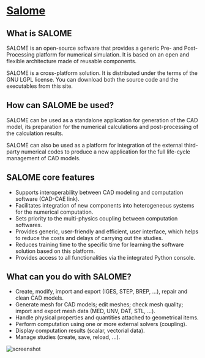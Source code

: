 ﻿# [Salome](https://chocolatey.org/packages/salome)

## What is SALOME
SALOME is an open-source software that provides a generic Pre- and Post-Processing platform for numerical simulation. It is based on an open and flexible architecture made of reusable components.

SALOME is a cross-platform solution. It is distributed under the terms of the GNU LGPL license. You can download both the source code and the executables from this site.

## How can SALOME be used?
SALOME can be used as a standalone application for generation of the CAD model, its preparation for the numerical calculations and post-processing of the calculation results.

SALOME can also be used as a platform for integration of the external third-party numerical codes to produce a new application for the full life-cycle management of CAD models.

## SALOME core features
- Supports interoperability between CAD modeling and computation software (CAD-CAE link).
- Facilitates integration of new components into heterogeneous systems for the numerical computation.
- Sets priority to the multi-physics coupling between computation softwares.
- Provides generic, user-friendly and efficient, user interface, which helps to reduce the costs and delays of carrying out the studies.
- Reduces training time to the specific time for learning the software solution based on this platform.
- Provides access to all functionalities via the integrated Python console.

## What can you do with SALOME?
- Create, modify, import and export (IGES, STEP, BREP, ...), repair and clean CAD models.
- Generate mesh for CAD models; edit meshes; check mesh quality; import and export mesh data (MED, UNV, DAT, STL, ...).
- Handle physical properties and quantities attached to geometrical items.
- Perform computation using one or more external solvers (coupling).
- Display computation results (scalar, vectorial data).
- Manage studies (create, save, reload, ...).

![screenshot](https://cdn.jsdelivr.net/gh/chtof/chocolatey-packages/automatic/salome/screenshot.png)